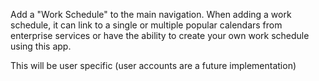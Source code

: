 
Add a "Work Schedule" to the main navigation.  When adding a work schedule, it can link to a single or multiple popular calendars from enterprise services or have the ability to create your own work schedule using this app.

This will be user specific (user accounts are a future implementation)
